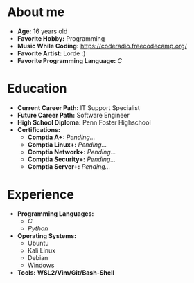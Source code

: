 # About me

- **Age:** 16 years old
- **Favorite Hobby:** Programming
- **Music While Coding:** https://coderadio.freecodecamp.org/
- **Favorite Artist:** Lorde :)
- **Favorite Programming Language:** *C*

# Education

- **Current Career Path:** IT Support Specialist
- **Future Career Path:** Software Engineer
- **High School Diploma:** Penn Foster Highschool
- **Certifications:**
  - **Comptia A+:** *Pending...*
  - **Comptia Linux+:** *Pending...*
  - **Comptia Network+:** *Pending...*
  - **Comptia Security+:** *Pending...*
  - **Comptia Server+:** *Pending...*

# Experience

- **Programming Languages:**
  - *C*
  - *Python*
- **Operating Systems:**
  - Ubuntu
  - Kali Linux
  - Debian
  - Windows
- **Tools:** **WSL2/Vim/Git/Bash-Shell**
